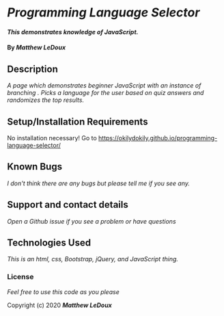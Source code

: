 # _Programming Language Selector_

#### _This demonstrates knowledge of JavaScript._

#### By _**Matthew LeDoux**_

## Description

_A page which demonstrates beginner JavaScript with an instance of branching ._
_Picks a language for the user based on quiz answers and randomizes the top results._

## Setup/Installation Requirements

No installation necessary!
Go to https://okilydokily.github.io/programming-language-selector/

## Known Bugs

_I don't think there are any bugs but please tell me if you see any._

## Support and contact details

_Open a Github issue if you see a problem or have questions_

## Technologies Used

_This is an html, css, Bootstrap, jQuery, and JavaScript thing._

### License

*Feel free to use this code as you please*

Copyright (c) 2020 **_Matthew LeDoux_**